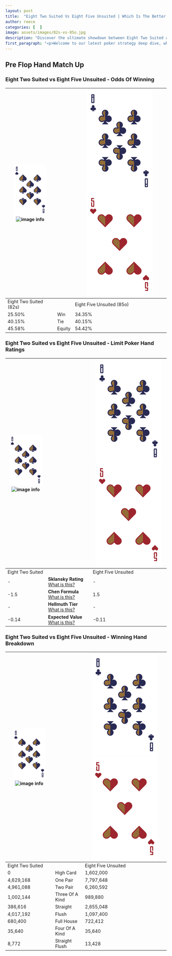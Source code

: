 ```yaml
---
layout: post
title:  "Eight Two Suited Vs Eight Five Unsuited | Which Is The Better Hand In Poker? A Complete Guide"
author: reece
categories: [  ]
image: assets/images/82s-vs-85o.jpg
description: "Discover the ultimate showdown between Eight Two Suited and Eight Five Unsuited in poker! Uncover the odds, strategies, and scenarios where one hand triumphs over the other. Get ready to up your poker game with this thrilling analysis."
first_paragraph: "<p>Welcome to our latest poker strategy deep dive, where we're pitting two distinct hands against each other in a high-stakes showdown: Eight Two Suited vs Eight Five Unsuited.</p><p>In the dynamic world of poker, every decision counts, and knowing which hand holds the upper hand is key to your success at the table.</p><p>In this article, we'll dissect these two hands, explore the scenarios where one dominates the other, and equip you with the knowledge to make strategic choices that can tip the odds in your favor.</p><p>Get ready to unravel the intriguing dynamics of these poker hands and elevate your game to new heights.</p>"
---
```




[comment]: # (sp0)

## Pre Flop Hand Match Up

<div class="table hand-ratings" markdown="1"> 



### Eight Two Suited vs Eight Five Unsuited - Odds Of Winning


    
| ![image info](assets/images/hand1/8.png) ![image info](assets/images/hand1/2s.png) |  | ![image info](assets/images/hand2/8.png) ![image info](assets/images/hand2/5o.png) |
| -------- | -------- | -------- |
| Eight Two Suited (82s) |  | Eight Five Unsuited (85o) |
| 25.50% | Win | 34.35% |
| 40.15% | Tie | 40.15% |
| 45.58% | Equity | 54.42% |




[comment]: # (sp1)



### Eight Two Suited vs Eight Five Unsuited - Limit Poker Hand Ratings


    
| ![image info](assets/images/hand1/8.png) ![image info](assets/images/hand1/2s.png) |  | ![image info](assets/images/hand2/8.png) ![image info](assets/images/hand2/5o.png) |
| -------- | -------- | -------- |
| Eight Two Suited |  | Eight Five Unsuited |
| - | **Sklansky Rating** [What is this?](/sklansky-rating-explained) | - |
| -1.5 | **Chen Formula** [What is this?](/chen-formula-explained) | 1.5 |
| - | **Hellmuth Tier** [What is this?](/Hellmuth-tier-explained) | - |
| -0.14 | **Expected Value** [What is this?](/expected-value-explained) | -0.11 |




[comment]: # (sp2)



### Eight Two Suited vs Eight Five Unsuited - Winning Hand Breakdown


    
| ![image info](assets/images/hand1/8.png) ![image info](assets/images/hand1/2s.png) |  | ![image info](assets/images/hand2/8.png) ![image info](assets/images/hand2/5o.png) |
| -------- | -------- | -------- |
| Eight Two Suited |  | Eight Five Unsuited |
| 0 | High Card | 1,602,000 |
| 4,629,168 | One Pair | 7,797,648 |
| 4,961,088 | Two Pair | 6,260,592 |
| 1,002,144 | Three Of A Kind | 989,880 |
| 386,616 | Straight | 2,655,048 |
| 4,017,192 | Flush | 1,097,400 |
| 680,400 | Full House | 722,412 |
| 35,640 | Four Of A Kind | 35,640 |
| 8,772 | Straight Flush | 13,428 |




[comment]: # (sp3)



</div>

[comment]: # (sp4)



[comment]: # (sp5)

